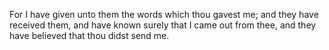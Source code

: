For I have given unto them the words which thou gavest me; and they have received them, and have known surely that I came out from thee, and they have believed that thou didst send me.
